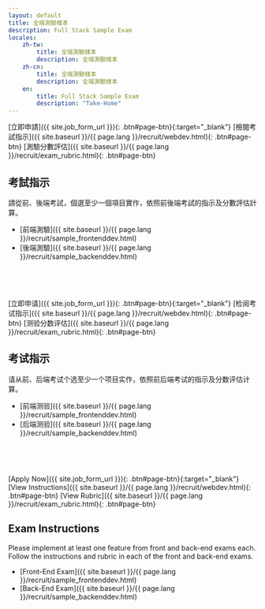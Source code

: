 ```yaml
---
layout: default
title: 全端測驗樣本
description: Full Stack Sample Exam
locales:
    zh-tw:
        title: 全端測驗樣本
        description: 全端測驗樣本
    zh-cn:
        title: 全端測驗樣本
        description: 全端測驗樣本
    en:
        title: Full Stack Sample Exam
        description: "Take-Home"
---
```


<a name="zh-tw"></a>

[立即申請]({{ site.job_form_url }}){: .btn#page-btn}{:target="_blank"}
[檢閱考試指示]({{ site.baseurl }}/{{ page.lang }}/recruit/webdev.html){: .btn#page-btn}
[測驗分數評估]({{ site.baseurl }}/{{ page.lang }}/recruit/exam_rubric.html){: .btn#page-btn}

## 考試指示 

請從前、後端考試，個選至少一個項目實作，依照前後端考試的指示及分數評估計算。

* [前端測驗]({{ site.baseurl }}/{{ page.lang }}/recruit/sample_frontenddev.html)
* [後端測驗]({{ site.baseurl }}/{{ page.lang }}/recruit/sample_backenddev.html)

<br>

<a name="zh-cn"></a>

<br>

[立即申请]({{ site.job_form_url }}){: .btn#page-btn}{:target="_blank"}
[检阅考试指示]({{ site.baseurl }}/{{ page.lang }}/recruit/webdev.html){: .btn#page-btn}
[测验分数评估]({{ site.baseurl }}/{{ page.lang }}/recruit/exam_rubric.html){: .btn#page-btn}

## 考试指示

请从前、后端考试个选至少一个项目实作，依照前后端考试的指示及分数评估计算。

* [前端测验]({{ site.baseurl }}/{{ page.lang }}/recruit/sample_frontenddev.html)
* [后端测验]({{ site.baseurl }}/{{ page.lang }}/recruit/sample_backenddev.html)

<br>

<a name="en"></a>

<br>

[Apply Now]({{ site.job_form_url }}){: .btn#page-btn}{:target="_blank"}
[View Instructions]({{ site.baseurl }}/{{ page.lang }}/recruit/webdev.html){: .btn#page-btn}
[View Rubric]({{ site.baseurl }}/{{ page.lang }}/recruit/exam_rubric.html){: .btn#page-btn}

## Exam Instructions

Please implement at least one feature from front and back-end exams each. Follow the instructions and rubric in each of the front and back-end exams.

* [Front-End Exam]({{ site.baseurl }}/{{ page.lang }}/recruit/sample_frontenddev.html)
* [Back-End Exam]({{ site.baseurl }}/{{ page.lang }}/recruit/sample_backenddev.html)
